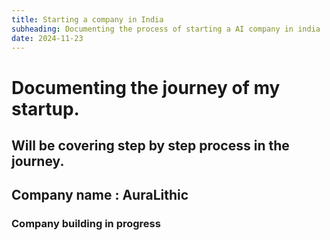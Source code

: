 ```yaml
---
title: Starting a company in India
subheading: Documenting the process of starting a AI company in india
date: 2024-11-23
---
```


# Documenting the journey of my startup. 
## Will be covering step by step process in the journey. 


## Company name : AuraLithic

### Company building in progress